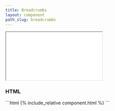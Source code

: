 ```yaml
---
title: Breadcrumbs
layout: component
path_slug: breadcrumbs
---
```


<iframe class="medium" src="{{ site.baseurl}}/component/{{ page.path_slug }}/example.html"></iframe>

<h3>HTML</h3>
```html
{% include_relative component.html %}
```
